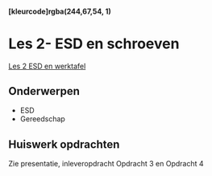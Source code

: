 #### [kleurcode]rgba(244,67,54, 1)

# Les 2- ESD en schroeven

<a href="https://elo.kw1c.nl/CMS/Studie/811%20ICT-Academie/811%20VakkenInhoud/%5BB.11%20HARa%5D%20Hardware%20AO/25187%20%C2%A0%20Applicatie-%20en%20mediaontwikkelaar/Periode%2001/Productie/01.%20Reader/Les%202%20-%20Veilig%20Werken%20&%20ESD.pptx">Les 2 ESD en werktafel</a>

## Onderwerpen

* ESD
* Gereedschap

## Huiswerk opdrachten

Zie presentatie, inleveropdracht Opdracht 3 en Opdracht 4